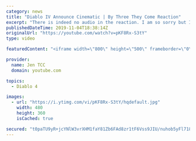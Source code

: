 ```yaml
---
category: news
title: "Diablo IV Announce Cinematic | By Three They Come Reaction"
excerpt: "There is indeed no audio in the reaction. I am so sorry but I have tried my best to salvage what I could. Check out the original video! Diablo IV Announce ..."
publishedDateTime: 2019-11-04T18:38:14Z
originalUrl: "https://youtube.com/watch?v=pKF8Rx-S3tY"
type: video

featuredContent: "<iframe width=\"800\" height=\"500\" frameborder=\"0\" src=\"https://www.youtube.com/embed/pKF8Rx-S3tY\" allow=\"accelerometer; autoplay; encrypted-media; gyroscope; picture-in-picture\" allowfullscreen></iframe>"

provider:
  name: Jen TCC
  domain: youtube.com

topics:
  - Diablo 4

images:
  - url: "https://i.ytimg.com/vi/pKF8Rx-S3tY/hqdefault.jpg"
    width: 480
    height: 360
    isCached: true

secured: "t0paTU9yR+jcYNlW3vrXHM1faY81Zb6FAd8zr1tF6Vss9JIU/nuhob5yFl718nhaYCh4Gh8sU0bYm8Ed0xa3WwzNXEAa+7vq1XXegflYwF8/+ehZ6EGpSc5LYiKeNE2pbmi2O+VA7h4gd8SDOgKmL2IzYVwN6FXSUIS0OMMaV7/daA5YDojX/odjRlxHS6LVm/4WsrJQdcFxByPsM80MIAhWkseDH/ByY+EJ/NiAQF7/S2pvLZkvYO2owdD9nCxgZGnyGtbZv9qAeJYr/wYkcxRk7GLnV8yPkUyhyEwf/B0FoyYNDoihf8en3sjBE1lwLj9womMZdJUke6G+WCc0ue8cR4UBDZn97LtE0NmXae1V5Q1mtKRDeWBL3GqRjodjrIDhjZkhbgAhz91aXDinG84BNHg9+aCtOCm/7BeXoWEJviplsAR31Xso/t8joSmx;j3LulE8Wi6y8wCjXpshAIQ=="
---
```


